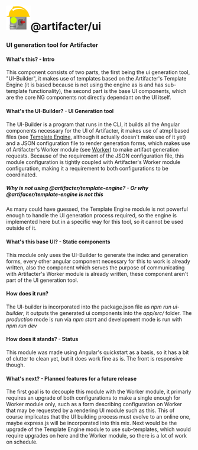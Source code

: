 # ![artifacter-logo](/src/rsz_artifacter-logo.png)@artifacter/ui

### UI generation tool for Artifacter

#### What's this? - Intro
This component consists of two parts, the first being the ui generation tool, "UI-Builder", it makes use of templates based on the Artifacter's Template Engine (it is based because is not using the engine as is and has sub-template functionality), the second part is the base UI components, which are the core NG components not directly dependant on the UI itself.

#### What's the UI-Builder? - UI Generation tool
The UI-Builder is a program that runs in the CLI, it builds all the Angular components necessary for the UI of Artifacter, it makes use of atmpl based files (see [Template Engine](https://github.com/arthmoeros/artifacter-template-engine), although it actually doesn't make use of it yet) and a JSON configuration file to render generation forms, which makes use of Artifacter's Worker module (see [Worker](https://github.com/arthmoeros/artifacter-worker)) to make artifact generation requests. Because of the requirement of the JSON configuration file, this module configuration is tightly coupled with Artifacter's Worker module configuration, making it a requirement to both configurations to be coordinated.

##### Why is not using @artifacter/template-engine? - Or why @artifacer/template-engine is not this
As many could have guessed, the Template Engine module is not powerful enough to handle the UI generation process required, so the engine is implemented here but in a specific way for this tool, so it cannot be used outside of it.

#### What's this base UI? - Static components
This module only uses the UI-Builder to generate the index and generation forms, every other angular component necessary for this to work is already written, also the component which serves the purpose of communicating with Artifacter's Worker module is already written, these component aren't part of the UI generation tool.

#### How does it run?
The UI-builder is incorporated into the package.json file as *npm run ui-builder*, it outputs the generated ui components into the *app/src/* folder.
The *production* mode is run via *npm start* and development mode is run with *npm run dev*

#### How does it stands? - Status
This module was made using Angular's quickstart as a basis, so it has a bit of clutter to clean yet, but it does work fine as is. The front is responsive though.

#### What's next? - Planned features for a future release
The first goal is to decouple this module with the Worker module, it primarly requires an upgrade of both configurations to make a single enough for Worker module only, such as a form describing configuration on Worker that may be requested by a rendering UI module such as this. This of course implicates that the UI building process must evolve to an online one, maybe express.js will be incorporated into this mix.
Next would be the upgrade of the Template Engine module to use sub-templates, which would require upgrades on here and the Worker module, so there is a lot of work on schedule.
